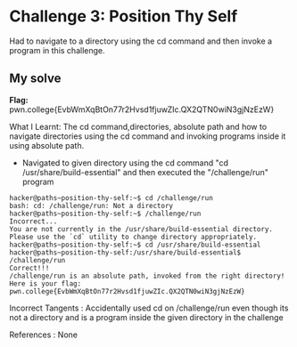# Challenge 3: Position Thy Self

Had to navigate to a directory using the cd command and then invoke a program in this challenge.

## My solve

**Flag:** pwn.college{EvbWmXqBtOn77r2Hvsd1fjuwZIc.QX2QTN0wiN3gjNzEzW}

What I Learnt: The cd command,directories, absolute path and how to navigate directories using the cd command and invoking programs inside it using absolute path.

- Navigated to given directory using the cd command "cd /usr/share/build-essential" and then executed the
  "/challenge/run" program

```
hacker@paths~position-thy-self:~$ cd /challenge/run
bash: cd: /challenge/run: Not a directory
hacker@paths~position-thy-self:~$ /challenge/run
Incorrect...
You are not currently in the /usr/share/build-essential directory.
Please use the `cd` utility to change directory appropriately.
hacker@paths~position-thy-self:~$ cd /usr/share/build-essential
hacker@paths~position-thy-self:/usr/share/build-essential$ /challenge/run
Correct!!!
/challenge/run is an absolute path, invoked from the right directory!
Here is your flag:
pwn.college{EvbWmXqBtOn77r2Hvsd1fjuwZIc.QX2QTN0wiN3gjNzEzW}
```

Incorrect Tangents :
Accidentally used cd on /challenge/run even though its not a directory and is a program inside the given directory in the challenge

References :
None
